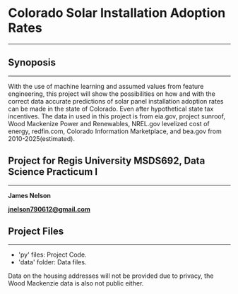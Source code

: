 # Colorado Solar Installation Adoption Rates
---
## Synoposis
---
With the use of machine learning and assumed values from feature engineering, this project will show the possibilities on how and with the correct data accurate predictions of solar panel installation adoption rates can be made in the state of Colorado. Even after hypothetical state tax incentives. The data in used in this project is from eia.gov, project sunroof, Wood Mackenize Power and Renewables, NREL.gov levelized cost of energy, redfin.com, Colorado Information Marketplace, and bea.gov  from 2010-2025(estimated).

## Project for Regis University MSDS692, Data Science Practicum I
---
**James Nelson**

**jnelson790612@gmail.com**
## Project Files
---
*   'py' files: Project Code.
* 'data' folder: Data files.

Data on the housing addresses will not be provided due to privacy, the Wood Mackenzie data is also not public either.





